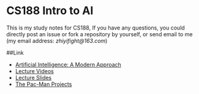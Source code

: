 # CS188 Intro to AI
This is my study notes for CS188, If you have any questions, 
you could directly post an issue or fork a repository by yourself,
or send email to me (my email address: _zhiyifight@163.com_)

##Link
* [Artificial Intelligence: A Modern Approach](http://aima.cs.berkeley.edu/)
* [Lecture Videos](http://ai.berkeley.edu/lecture_videos.html)
* [Lecture Slides](http://ai.berkeley.edu/lecture_slides.html)
* [The Pac-Man Projects](http://ai.berkeley.edu/project_overview.html)
